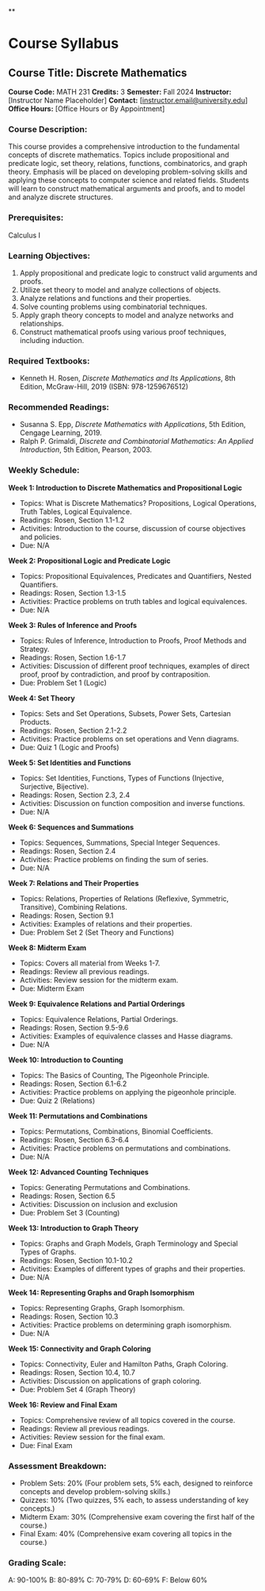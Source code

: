 **
# Course Syllabus
## Course Title: Discrete Mathematics
**Course Code:** MATH 231
**Credits:** 3
**Semester:** Fall 2024
**Instructor:** [Instructor Name Placeholder]
**Contact:** [instructor.email@university.edu]
**Office Hours:** [Office Hours or By Appointment]

### Course Description:
This course provides a comprehensive introduction to the fundamental concepts of discrete mathematics. Topics include propositional and predicate logic, set theory, relations, functions, combinatorics, and graph theory. Emphasis will be placed on developing problem-solving skills and applying these concepts to computer science and related fields. Students will learn to construct mathematical arguments and proofs, and to model and analyze discrete structures.

### Prerequisites:
Calculus I

### Learning Objectives:
1.  Apply propositional and predicate logic to construct valid arguments and proofs.
2.  Utilize set theory to model and analyze collections of objects.
3.  Analyze relations and functions and their properties.
4.  Solve counting problems using combinatorial techniques.
5.  Apply graph theory concepts to model and analyze networks and relationships.
6.  Construct mathematical proofs using various proof techniques, including induction.

### Required Textbooks:
- Kenneth H. Rosen, *Discrete Mathematics and Its Applications*, 8th Edition, McGraw-Hill, 2019 (ISBN: 978-1259676512)

### Recommended Readings:
- Susanna S. Epp, *Discrete Mathematics with Applications*, 5th Edition, Cengage Learning, 2019.
- Ralph P. Grimaldi, *Discrete and Combinatorial Mathematics: An Applied Introduction*, 5th Edition, Pearson, 2003.

### Weekly Schedule:
**Week 1: Introduction to Discrete Mathematics and Propositional Logic**
- Topics: What is Discrete Mathematics? Propositions, Logical Operations, Truth Tables, Logical Equivalence.
- Readings: Rosen, Section 1.1-1.2
- Activities: Introduction to the course, discussion of course objectives and policies.
- Due: N/A

**Week 2: Propositional Logic and Predicate Logic**
- Topics: Propositional Equivalences, Predicates and Quantifiers, Nested Quantifiers.
- Readings: Rosen, Section 1.3-1.5
- Activities: Practice problems on truth tables and logical equivalences.
- Due: N/A

**Week 3: Rules of Inference and Proofs**
- Topics: Rules of Inference, Introduction to Proofs, Proof Methods and Strategy.
- Readings: Rosen, Section 1.6-1.7
- Activities: Discussion of different proof techniques, examples of direct proof, proof by contradiction, and proof by contraposition.
- Due: Problem Set 1 (Logic)

**Week 4: Set Theory**
- Topics: Sets and Set Operations, Subsets, Power Sets, Cartesian Products.
- Readings: Rosen, Section 2.1-2.2
- Activities: Practice problems on set operations and Venn diagrams.
- Due: Quiz 1 (Logic and Proofs)

**Week 5: Set Identities and Functions**
- Topics: Set Identities, Functions, Types of Functions (Injective, Surjective, Bijective).
- Readings: Rosen, Section 2.3, 2.4
- Activities: Discussion on function composition and inverse functions.
- Due: N/A

**Week 6: Sequences and Summations**
- Topics: Sequences, Summations, Special Integer Sequences.
- Readings: Rosen, Section 2.4
- Activities: Practice problems on finding the sum of series.
- Due: N/A

**Week 7: Relations and Their Properties**
- Topics: Relations, Properties of Relations (Reflexive, Symmetric, Transitive), Combining Relations.
- Readings: Rosen, Section 9.1
- Activities: Examples of relations and their properties.
- Due: Problem Set 2 (Set Theory and Functions)

**Week 8: Midterm Exam**
- Topics: Covers all material from Weeks 1-7.
- Readings: Review all previous readings.
- Activities: Review session for the midterm exam.
- Due: Midterm Exam

**Week 9: Equivalence Relations and Partial Orderings**
- Topics: Equivalence Relations, Partial Orderings.
- Readings: Rosen, Section 9.5-9.6
- Activities: Examples of equivalence classes and Hasse diagrams.
- Due: N/A

**Week 10: Introduction to Counting**
- Topics: The Basics of Counting, The Pigeonhole Principle.
- Readings: Rosen, Section 6.1-6.2
- Activities: Practice problems on applying the pigeonhole principle.
- Due: Quiz 2 (Relations)

**Week 11: Permutations and Combinations**
- Topics: Permutations, Combinations, Binomial Coefficients.
- Readings: Rosen, Section 6.3-6.4
- Activities: Practice problems on permutations and combinations.
- Due: N/A

**Week 12: Advanced Counting Techniques**
- Topics: Generating Permutations and Combinations.
- Readings: Rosen, Section 6.5
- Activities: Discussion on inclusion and exclusion
- Due: Problem Set 3 (Counting)

**Week 13: Introduction to Graph Theory**
- Topics: Graphs and Graph Models, Graph Terminology and Special Types of Graphs.
- Readings: Rosen, Section 10.1-10.2
- Activities: Examples of different types of graphs and their properties.
- Due: N/A

**Week 14: Representing Graphs and Graph Isomorphism**
- Topics: Representing Graphs, Graph Isomorphism.
- Readings: Rosen, Section 10.3
- Activities: Practice problems on determining graph isomorphism.
- Due: N/A

**Week 15: Connectivity and Graph Coloring**
- Topics: Connectivity, Euler and Hamilton Paths, Graph Coloring.
- Readings: Rosen, Section 10.4, 10.7
- Activities: Discussion on applications of graph coloring.
- Due: Problem Set 4 (Graph Theory)

**Week 16: Review and Final Exam**
- Topics: Comprehensive review of all topics covered in the course.
- Readings: Review all previous readings.
- Activities: Review session for the final exam.
- Due: Final Exam

### Assessment Breakdown:
*   Problem Sets: 20% (Four problem sets, 5% each, designed to reinforce concepts and develop problem-solving skills.)
*   Quizzes: 10% (Two quizzes, 5% each, to assess understanding of key concepts.)
*   Midterm Exam: 30% (Comprehensive exam covering the first half of the course.)
*   Final Exam: 40% (Comprehensive exam covering all topics in the course.)

### Grading Scale:
A: 90-100%
B: 80-89%
C: 70-79%
D: 60-69%
F: Below 60%